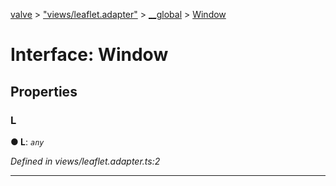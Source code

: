 [valve](../README.md) > ["views/leaflet.adapter"](../modules/_views_leaflet_adapter_.md) > [__global](../modules/_views_leaflet_adapter_.__global.md) > [Window](../interfaces/_views_leaflet_adapter_.__global.window.md)



# Interface: Window


## Properties
<a id="l"></a>

###  L

**●  L**:  *`any`* 

*Defined in views/leaflet.adapter.ts:2*





___


